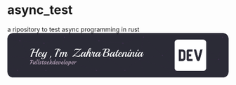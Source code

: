 # async_test
a ripository to test async programming in rust
![image](https://github.com/zahrabateninia/zahrabateninia/blob/main/github-header-image.png)
